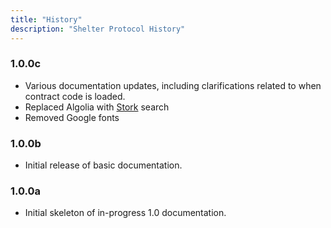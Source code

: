 ```yaml
---
title: "History"
description: "Shelter Protocol History"
---
```


### 1.0.0c

- Various documentation updates, including clarifications related to when contract code is loaded.
- Replaced Algolia with [Stork](https://stork-search.net/) search
- Removed Google fonts

### 1.0.0b

- Initial release of basic documentation.

### 1.0.0a

- Initial skeleton of in-progress 1.0 documentation.
